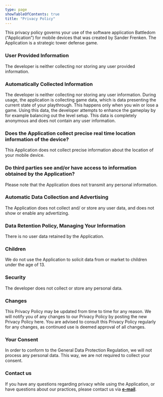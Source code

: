 ```yaml
---
type: page
showTableOfContents: true
title: "Privacy Policy"
---
```


This privacy policy governs your use of the software application Battledom (“Application”) for mobile devices that was created by Sander Frenken. The Application is a strategic tower defense game.

### User Provided Information

The developer is neither collecting nor storing any user provided information.

### Automatically Collected Information 

The developer is neither collecting nor storing any user information. During usage, the application is collecting game data, which is data presenting the current state of your playthrough. This happens only when you win or lose a game. Using this data, the developer attempts to enhance the gameplay by for example balancing out the level setup. This data is completely anonymous and does not contain any user information.

### Does the Application collect precise real time location information of the device?

This Application does not collect precise information about the location of your mobile device.

### Do third parties see and/or have access to information obtained by the Application?

Please note that the Application does not transmit any personal information.

### Automatic Data Collection and Advertising

The Application does not collect and/ or store any user data, and does not show or enable any advertizing.

### Data Retention Policy, Managing Your Information

There is no user data retained by the Application.

### Children

We do not use the Application to solicit data from or market to children under the age of 13. 

### Security

The developer does not collect or store any personal data.

### Changes

This Privacy Policy may be updated from time to time for any reason. We will notify you of any changes to our Privacy Policy by posting the new Privacy Policy here. You are advised to consult this Privacy Policy regularly for any changes, as continued use is deemed approval of all changes.

### Your Consent

In order to conform to the General Data Protection Regulation, we will not process any personal data. This way, we are not required to collect your consent.

### Contact us

If you have any questions regarding privacy while using the Application, or have questions about our practices, please contact us via [**e-mail**](mailto:rednasgamesinfo@gmail.com).